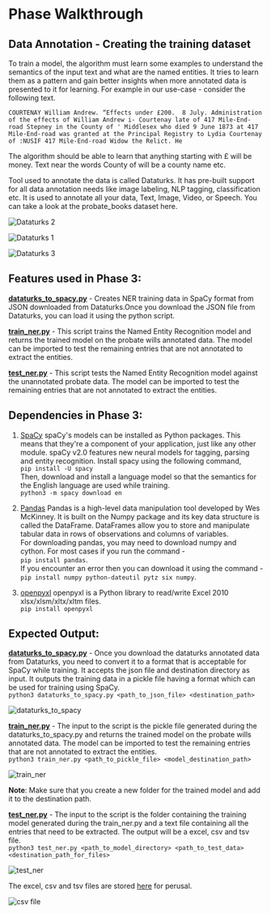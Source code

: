 # Phase Walkthrough

## Data Annotation - Creating the training dataset
To train a model, the algorithm must learn some examples to understand the semantics of the input text and what are the named entities. It tries to learn them as a pattern and gain better insights when more annotated data is presented to it for learning. For example in our use-case - consider the following text.

```
COURTENAY William Andrew. “Effects under £200.  8 July. Administration of the effects of William Andrew i- Courtenay late of 417 Mile-End-road Stepney in the County of ' Middlesex who died 9 June 1873 at 417 Mile-End-road was granted at the Principal Registry to Lydia Courtenay of :NUSIF 417 Mile-End-road Widow the Relict. He
```

The algorithm should be able to learn that anything starting with £ will be money. Text near the words County of will be a county name etc.

Tool used to annotate the data is called Dataturks. It has pre-built support for all data annotation needs like image labeling, NLP tagging, classification etc. It is used to annotate all your data, Text, Image, Video, or Speech. You can take a look at the probate_books dataset here.

![Dataturks 2](https://i.imgur.com/ELI7D8o.png)

![Dataturks 1](https://i.imgur.com/BDgzWE1.png)

![Dataturks 3](https://i.imgur.com/flYk13p.png)


## Features used in Phase 3:
**[dataturks_to_spacy.py](../master/dataturks_to_spacy.py)** - Creates NER training data in SpaCy format from JSON downloaded from Dataturks.Once you download the JSON file from Dataturks, you can load it using the python script.  

**[train_ner.py](../master/train_ner.py)** - This script trains the Named Entity Recognition model and returns the trained model on the probate wills annotated data. The model can be imported to test the remaining entries that are not annotated to extract the entities.  

**[test_ner.py](../master/test_ner.py)** - This script tests the Named Entity Recognition model against the unannotated probate data. The model can be imported to test the remaining entries that are not annotated to extract the entities.  

## Dependencies in Phase 3:
1. [SpaCy](https://spacy.io/usage/models)
spaCy's models can be installed as Python packages. This means that they're a component of your application, just like any other module. spaCy v2.0 features new neural models for tagging, parsing and entity recognition.
Install spacy using the following command,  
	`pip install -U spacy`  
Then, download and install a language model so that the semantics for the English language are used while training.  
     `python3 -m spacy download en`

2. [Pandas](https://pandas.pydata.org/)
Pandas is a high-level data manipulation tool developed by Wes McKinney. It is built on the Numpy package and its key data structure is called the DataFrame. DataFrames allow you to store and manipulate tabular data in rows of observations and columns of variables.  
For downloading pandas, you may need to download numpy and cython. For most cases if you run the command -  
`pip install pandas`.  
If you encounter an error then you can download it using the command -  
`pip install numpy python-dateutil pytz six numpy`.


3. [openpyxl](https://openpyxl.readthedocs.io/en/stable/)
	openpyxl is a Python library to read/write Excel 2010 xlsx/xlsm/xltx/xltm files.  
	`pip install openpyxl`


## Expected Output:
**[dataturks_to_spacy.py](../master/dataturks_to_spacy.py)** - Once you download the dataturks annotated data from Dataturks, you need to convert it to a format that is acceptable for SpaCy while training. It accepts the json file and destination directory as input. It outputs the training data in a pickle file having a format which can be used for training using SpaCy.  
`python3 dataturks_to_spacy.py <path_to_json_file> <destination_path>`

![dataturks_to_spacy](https://i.imgur.com/mpjsCPR.png)

**[train_ner.py](../master/train_ner.py)** - The input to the script is the pickle file generated during the dataturks_to_spacy.py and returns the trained model on the probate wills annotated data. The model can be imported to test the remaining entries that are not annotated to extract the entities.  
	`python3 train_ner.py <path_to_pickle_file> <model_destination_path>`

![train_ner](https://i.imgur.com/bnh3pUs.png)

**Note**: Make sure that you create a new folder for the trained model and add it to the destination path.

**[test_ner.py](../master/test_ner.py)** - The input to the script is the folder containing the training model generated during the train_ner.py and a text file containing all the entries that need to be extracted. The output will be a excel, csv and tsv file.  
`python3 test_ner.py <path_to_model_directory> <path_to_test_data> <destination_path_for_files>`

![test_ner](https://i.imgur.com/mvJDrhO.png)

The excel, csv and tsv files are stored [here](https://github.com/FreeUKGen/ProbateParsing/tree/master/Inference_Data) for perusal.

![csv file](https://i.imgur.com/YQ6pIgr.png)
